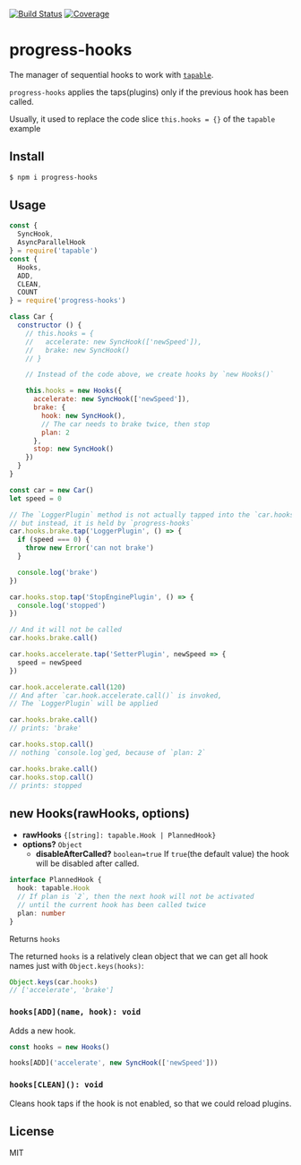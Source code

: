 [![Build Status](https://travis-ci.org/kaelzhang/progress-hooks.svg?branch=master)](https://travis-ci.org/kaelzhang/progress-hooks)
[![Coverage](https://codecov.io/gh/kaelzhang/progress-hooks/branch/master/graph/badge.svg)](https://codecov.io/gh/kaelzhang/progress-hooks)
<!-- optional appveyor tst
[![Windows Build Status](https://ci.appveyor.com/api/projects/status/github/kaelzhang/progress-hooks?branch=master&svg=true)](https://ci.appveyor.com/project/kaelzhang/progress-hooks)
-->
<!-- optional npm version
[![NPM version](https://badge.fury.io/js/progress-hooks.svg)](http://badge.fury.io/js/progress-hooks)
-->
<!-- optional npm downloads
[![npm module downloads per month](http://img.shields.io/npm/dm/progress-hooks.svg)](https://www.npmjs.org/package/progress-hooks)
-->
<!-- optional dependency status
[![Dependency Status](https://david-dm.org/kaelzhang/progress-hooks.svg)](https://david-dm.org/kaelzhang/progress-hooks)
-->

# progress-hooks

The manager of sequential hooks to work with [`tapable`](https://www.npmjs.com/package/tapable).

`progress-hooks` applies the taps(plugins) only if the previous hook has been called.

Usually, it used to replace the code slice `this.hooks = {}` of the `tapable` example

## Install

```sh
$ npm i progress-hooks
```

## Usage

```js
const {
  SyncHook,
  AsyncParallelHook
} = require('tapable')
const {
  Hooks,
  ADD,
  CLEAN,
  COUNT
} = require('progress-hooks')

class Car {
  constructor () {
    // this.hooks = {
    //   accelerate: new SyncHook(['newSpeed']),
    //   brake: new SyncHook()
    // }

    // Instead of the code above, we create hooks by `new Hooks()`

    this.hooks = new Hooks({
      accelerate: new SyncHook(['newSpeed']),
      brake: {
        hook: new SyncHook(),
        // The car needs to brake twice, then stop
        plan: 2
      },
      stop: new SyncHook()
    })
  }
}

const car = new Car()
let speed = 0

// The `LoggerPlugin` method is not actually tapped into the `car.hooks.brake`,
// but instead, it is held by `progress-hooks`
car.hooks.brake.tap('LoggerPlugin', () => {
  if (speed === 0) {
    throw new Error('can not brake')
  }

  console.log('brake')
})

car.hooks.stop.tap('StopEnginePlugin', () => {
  console.log('stopped')
})

// And it will not be called
car.hooks.brake.call()

car.hooks.accelerate.tap('SetterPlugin', newSpeed => {
  speed = newSpeed
})

car.hook.accelerate.call(120)
// And after `car.hook.accelerate.call()` is invoked,
// The `LoggerPlugin` will be applied

car.hooks.brake.call()
// prints: 'brake'

car.hooks.stop.call()
// nothing `console.log`ged, because of `plan: 2`

car.hooks.brake.call()
car.hooks.stop.call()
// prints: stopped
```

## new Hooks(rawHooks, options)

- **rawHooks** `{[string]: tapable.Hook | PlannedHook}`
- **options?** `Object`
  - **disableAfterCalled?** `boolean=true` If `true`(the default value) the hook will be disabled after called.

```ts
interface PlannedHook {
  hook: tapable.Hook
  // If plan is `2`, then the next hook will not be activated
  // until the current hook has been called twice
  plan: number
}
```

Returns `hooks`

The returned `hooks` is a relatively clean object that we can get all hook names just with `Object.keys(hooks)`:

```js
Object.keys(car.hooks)
// ['accelerate', 'brake']
```

<!--
And we can access the real tapable hook by access:

```js
car.hooks.accelerate.hook  // -> The tapable hook
```
-->

### `hooks[ADD](name, hook): void`

Adds a new hook.

```js
const hooks = new Hooks()

hooks[ADD]('accelerate', new SyncHook(['newSpeed']))
```

### `hooks[CLEAN](): void`

Cleans hook taps if the hook is not enabled, so that we could reload plugins.

## License

MIT
